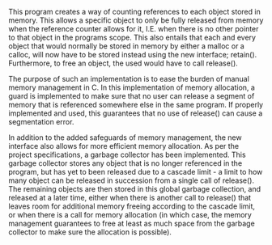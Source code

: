 This program creates a way of counting references to each object stored in memory. 
This allows a specific object to only be fully released from memory when the reference counter allows for it,
I.E. when there is no other pointer to that object in the programs scope.
This also entails that each and every object that would normally be stored in memory by either a malloc or a calloc, 
will now have to be stored instead using the new interface; retain().
Furthermore, to free an object, the used would have to call release(). 

The purpose of such an implementation is to ease the burden of manual memory management in C.
In this implementation of memory allocation, a guard is implemented
to make sure that no user can release a segment of memory that is referenced somewhere else in the same program.
If properly implemented and used, this guarantees that no use of release() can cause a segmentation error. 

In addition to the added safeguards of memory management, 
the new interface also allows for more efficient memory allocation.
As per the project specifications, a garbage collector has been implemented. 
This garbage collector stores any object that is no longer referenced in the program,
but has yet to been released due to a cascade limit - 
a limit to how many object can be released in succession from a single call of release().
The remaining objects are then stored in this global garbage collection, 
and released at a later time, either when there is another call to release()
that leaves room for additional memory freeing according to the cascade limit,
or when there is a call for memory allocation 
(in which case, the memory management guarantees to free at least as much space from the garbage collector to make sure the allocation is possible).
